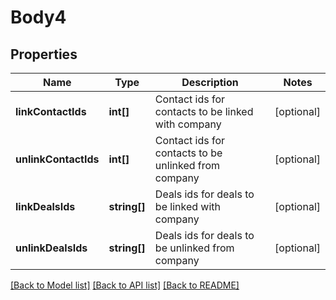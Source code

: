 # Body4

## Properties
Name | Type | Description | Notes
------------ | ------------- | ------------- | -------------
**linkContactIds** | **int[]** | Contact ids for contacts to be linked with company | [optional] 
**unlinkContactIds** | **int[]** | Contact ids for contacts to be unlinked from company | [optional] 
**linkDealsIds** | **string[]** | Deals ids for deals to be linked with company | [optional] 
**unlinkDealsIds** | **string[]** | Deals ids for deals to be unlinked from company | [optional] 

[[Back to Model list]](../../README.md#documentation-for-models) [[Back to API list]](../../README.md#documentation-for-api-endpoints) [[Back to README]](../../README.md)


